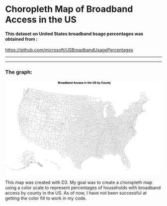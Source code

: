 # Choropleth Map of Broadband Access in the US

#### This dataset on United States broadband bsage percentages was obtained from :
https://github.com/microsoft/USBroadbandUsagePercentages
____


___


### The graph:
![image](bb_choropleth.png)



This map was created with D3. My goal was to create a choropleth map using a color scale to represent percentages of households with broadband access by county in the US. As of now, I have not been successful at getting the color fill to work in my code.

